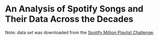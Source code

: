 # An Analysis of Spotify Songs and Their Data Across the Decades

Note: data set was downloaded from the [Spotify Million Playlist Challenge](https://www.aicrowd.com/challenges/spotify-million-playlist-dataset-challenge).
